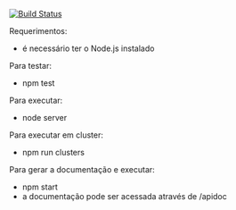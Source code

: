 [![Build Status](https://travis-ci.org/dhiegohenrique/exercise3-node.svg?branch=master)](https://travis-ci.org/dhiegohenrique/exercise3-node)

Requerimentos:
- é necessário ter o Node.js instalado

Para testar:
- npm test

Para executar:
- node server

Para executar em cluster:
- npm run clusters

Para gerar a documentação e executar:
- npm start
- a documentação pode ser acessada através de /apidoc